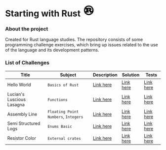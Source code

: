 # Starting with Rust <a href="https://www.rust-lang.org" target="_blank" rel="noreferrer"> <img src="https://raw.githubusercontent.com/devicons/devicon/master/icons/rust/rust-plain.svg" alt="rust" width="40" height="40"/> </a>

### About the project

Created for Rust language studies. The repository consists of some programming challenge exercises, which bring up 
issues related to the use of the language and its development patterns.


### List of Challenges

| Title                     | Subject                              | Description                                                                                 | Solution                                                                                               | Tests                                                                                                                         |
|---------------------------|--------------------------------------|---------------------------------------------------------------------------------------------|--------------------------------------------------------------------------------------------------------|-------------------------------------------------------------------------------------------------------------------------------|
| Hello World               | `Basics of Rust`                     | [Link here](https://github.com/CleuJunior/Exercism-Rust/tree/main/hello-world)              | [Link here](https://github.com/CleuJunior/Exercism-Rust/blob/main/hello-world/src/lib.rs)              | [Link here](https://github.com/CleuJunior/Exercism-Rust/blob/main/hello-world/tests/hello-world.rs)                           |
| Lucian's Luscious Lasagna | `Functions`                          | [Link here](https://github.com/CleuJunior/Exercism-Rust/tree/main/lucians-luscious-lasagna) | [Link here](https://github.com/CleuJunior/Exercism-Rust/blob/main/lucians-luscious-lasagna/src/lib.rs) | [Link here](https://github.com/CleuJunior/Exercism-Rust/blob/main/lucians-luscious-lasagna/tests/lucians-luscious-lasagna.rs) |
| Assembly Line             | `Floating Point Numbers`, `Integers` | [Link here](https://github.com/CleuJunior/Exercism-Rust/tree/main/assembly-line)            | [Link here](https://github.com/CleuJunior/Exercism-Rust/blob/main/assembly-line/src/lib.rs)            | [Link here](https://github.com/CleuJunior/Exercism-Rust/blob/main/assembly-line/tests/assembly-line.rs)                       |
| Semi Structured Logs      | `Enums Basic`                        | [Link here](https://github.com/CleuJunior/Exercism-Rust/tree/main/semi-structured-logs)     | [Link here](https://github.com/CleuJunior/Exercism-Rust/blob/main/semi-structured-logs/src/lib.rs)     | [Link here](https://github.com/CleuJunior/Exercism-Rust/blob/main/semi-structured-logs/tests/semi-structured-logs.rs)         |
| Resistor Color            | `External crates`                    | [Link here](https://github.com/CleuJunior/Exercism-Rust/tree/main/resistor-color)           | [Link here](https://github.com/CleuJunior/Exercism-Rust/blob/main/resistor-color/src/lib.rs)           | [Link here](https://github.com/CleuJunior/Exercism-Rust/blob/main/resistor-color/tests/resistor-color.rs)                     |